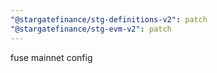 ```yaml
---
"@stargatefinance/stg-definitions-v2": patch
"@stargatefinance/stg-evm-v2": patch
---
```


fuse mainnet config
